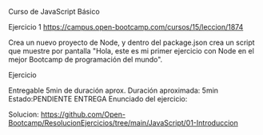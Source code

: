 Curso de JavaScript Básico

Ejercicio 1
https://campus.open-bootcamp.com/cursos/15/leccion/1874

Crea un nuevo proyecto de Node,
y dentro del package.json
crea un script que muestre por pantalla
"Hola, este es mi primer ejercicio con Node
en el mejor Bootcamp de programación del mundo".

Ejercicio

Entregable
5min de duración aprox.
Duración aproximada: 5min
Estado:PENDIENTE ENTREGA
Enunciado del ejercicio:


Solucion: 
https://github.com/Open-Bootcamp/ResolucionEjercicios/tree/main/JavaScript/01-Introduccion


